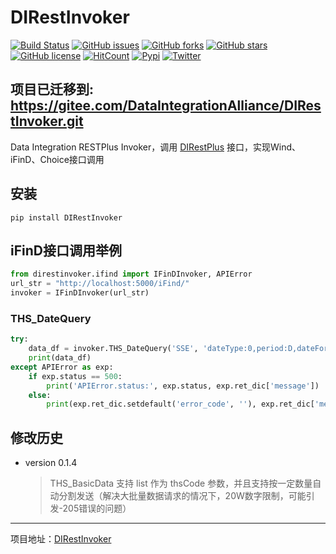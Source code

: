 # DIRestInvoker 
[![Build Status](https://travis-ci.org/DataIntegrationAlliance/DIRestInvoker.svg?branch=master)](https://travis-ci.org/DataIntegrationAlliance/DIRestInvoker)
[![GitHub issues](https://img.shields.io/github/issues/DataIntegrationAlliance/DIRestInvoker.svg)](https://github.com/DataIntegrationAlliance/DIRestInvoker/issues)
[![GitHub forks](https://img.shields.io/github/forks/DataIntegrationAlliance/DIRestInvoker.svg)](https://github.com/DataIntegrationAlliance/DIRestInvoker/network)
[![GitHub stars](https://img.shields.io/github/stars/DataIntegrationAlliance/DIRestInvoker.svg)](https://github.com/DataIntegrationAlliance/DIRestInvoker/stargazers)
[![GitHub license](https://img.shields.io/github/license/DataIntegrationAlliance/DIRestInvoker.svg)](https://github.com/DataIntegrationAlliance/DIRestInvoker/blob/master/LICENSE)
[![HitCount](http://hits.dwyl.io/DataIntegrationAlliance/https://github.com/DataIntegrationAlliance/DIRestInvoker.svg)](http://hits.dwyl.io/DataIntegrationAlliance/https://github.com/DataIntegrationAlliance/DIRestInvoker)
[![Pypi](https://img.shields.io/badge/pypi-wheel-blue.svg)](https://pypi.org/project/DIRestInvoker/)
[![Twitter](https://img.shields.io/twitter/url/https/github.com/DataIntegrationAlliance/DIRestInvoker.svg?style=social)](https://twitter.com/intent/tweet?text=Wow:&url=https%3A%2F%2Fgithub.com%2FDataIntegrationAlliance%2FDIRestInvoker)

## 项目已迁移到: https://gitee.com/DataIntegrationAlliance/DIRestInvoker.git

Data Integration RESTPlus Invoker，调用 [DIRestPlus](https://github.com/DataIntegrationAlliance/DIRestPlus) 接口，实现Wind、iFinD、Choice接口调用

## 安装
```commandline
pip install DIRestInvoker
```

## iFinD接口调用举例
```python
from direstinvoker.ifind import IFinDInvoker, APIError
url_str = "http://localhost:5000/iFind/"
invoker = IFinDInvoker(url_str)
```

### THS_DateQuery
```python
try:
    data_df = invoker.THS_DateQuery('SSE', 'dateType:0,period:D,dateFormat:0', '2018-06-15', '2018-06-21')
    print(data_df)
except APIError as exp:
    if exp.status == 500:
        print('APIError.status:', exp.status, exp.ret_dic['message'])
    else:
        print(exp.ret_dic.setdefault('error_code', ''), exp.ret_dic['message'])
```

## 修改历史

* version 0.1.4

  > THS_BasicData 支持 list 作为 thsCode 参数，并且支持按一定数量自动分割发送（解决大批量数据请求的情况下，20W数字限制，可能引发-205错误的问题）

----
项目地址：[DIRestInvoker](https://github.com/DataIntegrationAlliance/DIRestInvoker)
